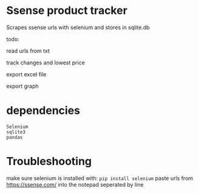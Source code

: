 # Ssense product tracker
Scrapes ssense urls with selenium and stores in sqlite.db

todo:

read urls from txt

track changes and lowest price

export excel file

export graph

# dependencies
```
Selenium
sqlite3
pandas
```


# Troubleshooting
make sure selenium is installed with: ```pip install selenium```
paste urls from https://ssense.com/ into the notepad seperated by line
